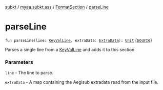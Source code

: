 [subkt](../../index.md) / [myaa.subkt.ass](../index.md) / [FormatSection](index.md) / [parseLine](./parse-line.md)

# parseLine

`fun parseLine(line: `[`KeyValLine`](../-key-val-line/index.md)`, extraData: `[`ExtraData`](../-extra-data.md)`): `[`Unit`](https://kotlinlang.org/api/latest/jvm/stdlib/kotlin/-unit/index.html) [(source)](https://github.com/Myaamori/SubKt/blob/0.1.10/src/main/kotlin/myaa/subkt/ass/parser.kt#L936)

Parses a single line from a [KeyValLine](../-key-val-line/index.md) and adds it to this section.

### Parameters

`line` - The line to parse.

`extraData` - A map containing the Aegisub extradata read from the input file.